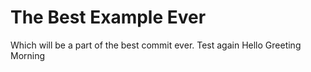 # The Best Example Ever
Which will be a part of the best commit ever.
Test again
Hello Greeting
Morning